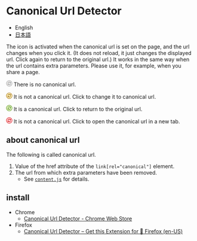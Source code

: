 # Canonical Url Detector

- English
- [日本語](https://github.com/irok/CanonicalUrlDetector/blob/master/README.ja.md)

The icon is activated when the canonical url is set on the page, and the url changes when you click it. (It does not reload, it just changes the displayed url. Click again to return to the original url.)
It works in the same way when the url contains extra parameters.
Please use it, for example, when you share a page.

<img src="https://raw.githubusercontent.com/irok/CanonicalUrlDetector/master/img/disabled-icon.png" width="16"/> There is no canonical url.

<img src="https://raw.githubusercontent.com/irok/CanonicalUrlDetector/master/img/icon-original.png" width="16"/> It is not a canonical url. Click to change it to canonical url.

<img src="https://raw.githubusercontent.com/irok/CanonicalUrlDetector/master/img/icon-canonical.png" width="16"/> It is a canonical url. Click to return to the original url.

<img src="https://raw.githubusercontent.com/irok/CanonicalUrlDetector/master/img/icon-otherOrigin.png" width="16"/> It is not a canonical url. Click to open the canonical url in a new tab.

## about canonical url
The following is called canonical url.

1. Value of the href attribute of the `link[rel="canonical"]` element.
2. The url from which extra parameters have been removed.
    * See [`content.js`](https://github.com/irok/CanonicalUrlDetector/blob/master/content.js) for details.

## install
* Chrome
    * [Canonical Url Detector - Chrome Web Store](https://chrome.google.com/webstore/detail/canonical-url-detector/dcbmeicnoejpldipejlefojiiebhogij)
* Firefox
    * [Canonical Url Detector – Get this Extension for 🦊 Firefox (en-US)](https://addons.mozilla.org/en-US/firefox/addon/canonical-url-detector/)
